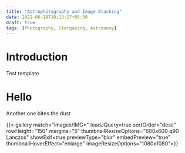```yaml
---
title: "Astrophotography and Image Stacking"
date: 2022-06-19T10:13:27+05:30
draft: true
tags: [Photography, Stargazing, Astronomy] 
---
```


# Introduction 
Test template

# Hello
Another one bites the dust


{{< gallery match="images/IMG*" loadJQuery=true sortOrder="desc" rowHeight="150" margins="5" thumbnailResizeOptions="600x600 q90 Lanczos" showExif=true previewType="blur" embedPreview="true" thumbnailHoverEffect="enlarge" imageResizeOptions="1080x1080">}}
